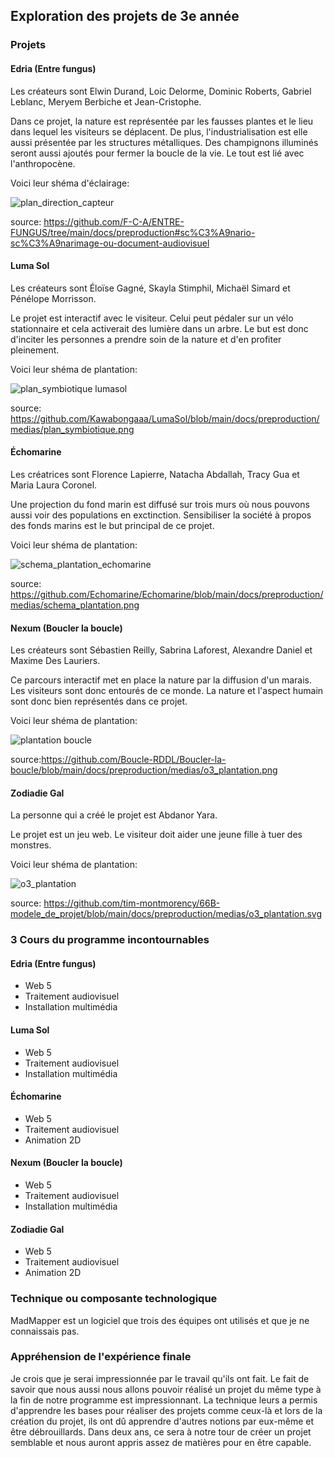 ## Exploration des projets de 3e année
### Projets
#### Edria (Entre fungus)
Les créateurs sont Elwin Durand, Loic Delorme, Dominic Roberts, Gabriel Leblanc, Meryem Berbiche et Jean-Cristophe.

Dans ce projet, la nature est représentée par les fausses plantes et le lieu dans lequel les visiteurs se déplacent. De plus, l'industrialisation est elle aussi présentée par les structures métalliques. Des champignons illuminés seront aussi ajoutés pour fermer la boucle de la vie. Le tout est lié avec l'anthropocène. 

Voici leur shéma d'éclairage:

![plan_direction_capteur](https://user-images.githubusercontent.com/112189528/220972754-b484c523-62d0-46cd-b16b-6bac4f202d3e.png)

source: [https://github.com/F-C-A/ENTRE-FUNGUS/tree/main/docs/preproduction#sc%C3%A9nario-sc%C3%A9narimage-ou-document-audiovisuel ](https://github.com/F-C-A/ENTRE-FUNGUS/tree/main/docs/preproduction/medias)

#### Luma Sol
Les créateurs sont Éloïse Gagné, Skayla Stimphil, Michaël Simard et Pénélope Morrisson.

Le projet est interactif avec le visiteur. Celui peut pédaler sur un vélo stationnaire et cela activerait des lumière dans un arbre. Le but est donc d'inciter les personnes a prendre soin de la nature et d'en profiter pleinement.

Voici leur shéma de plantation:

![plan_symbiotique lumasol](https://user-images.githubusercontent.com/112189528/220973553-89b7b2f6-6cfa-4d8c-bee1-cd0362266849.png)

source: https://github.com/Kawabongaaa/LumaSol/blob/main/docs/preproduction/medias/plan_symbiotique.png 

#### Échomarine
Les créatrices sont Florence Lapierre, Natacha Abdallah, Tracy Gua et Maria Laura Coronel. 

Une projection du fond marin est diffusé sur trois murs où nous pouvons aussi voir des populations en exctinction. Sensibiliser la société à propos des fonds marins est le but principal de ce projet. 

Voici leur shéma de plantation:

![schema_plantation_echomarine](https://user-images.githubusercontent.com/112189528/220973855-26e31001-61d9-4ac0-8881-a6a326c86251.png)

source: https://github.com/Echomarine/Echomarine/blob/main/docs/preproduction/medias/schema_plantation.png 

#### Nexum (Boucler la boucle)
Les créateurs sont Sébastien Reilly, Sabrina Laforest, Alexandre Daniel et Maxime Des Lauriers.

Ce parcours interactif met en place la nature par la diffusion d'un marais. Les visiteurs sont donc entourés de ce monde. La nature et l'aspect humain sont donc bien représentés dans ce projet.

Voici leur shéma de plantation:

![plantation boucle](https://user-images.githubusercontent.com/112189528/219512579-99c39bad-8903-4f53-8c7c-797c008d451d.png)

source:https://github.com/Boucle-RDDL/Boucler-la-boucle/blob/main/docs/preproduction/medias/o3_plantation.png


#### Zodiadie Gal
La personne qui a créé le projet est Abdanor Yara. 

Le projet est un jeu web. Le visiteur doit aider une jeune fille à tuer des monstres.

Voici leur shéma de plantation:

![o3_plantation](https://user-images.githubusercontent.com/112189528/219663374-6bf38e97-300f-4eb0-bd6a-0d7bebe5807c.svg)

source: https://github.com/tim-montmorency/66B-modele_de_projet/blob/main/docs/preproduction/medias/o3_plantation.svg 

### 3 Cours du programme incontournables
#### Edria (Entre fungus)
* Web 5
* Traitement audiovisuel
* Installation multimédia

#### Luma Sol
* Web 5
* Traitement audiovisuel
* Installation multimédia

#### Échomarine
* Web 5
* Traitement audiovisuel
* Animation 2D

#### Nexum (Boucler la boucle)
* Web 5
* Traitement audiovisuel
* Installation multimédia

#### Zodiadie Gal
* Web 5
* Traitement audiovisuel
* Animation 2D

### Technique ou composante technologique
MadMapper est un logiciel que trois des équipes ont utilisés et que je ne connaissais pas. 

### Appréhension de l'expérience finale
Je crois que je serai impressionnée par le travail qu'ils ont fait. Le fait de savoir que nous aussi nous allons pouvoir réalisé un projet du même type à la fin de notre programme est impressionnant. La technique leurs a permis d'apprendre les bases pour réaliser des projets comme ceux-là et lors de la création du projet, ils ont dû apprendre d'autres notions par eux-même et être débrouillards. Dans deux ans, ce sera à notre tour de créer un projet semblable et nous auront appris assez de matières pour en être capable. 
